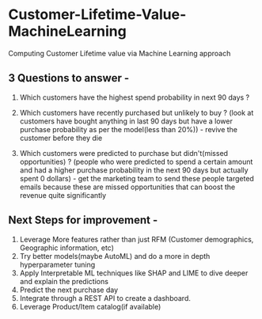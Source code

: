 # Customer-Lifetime-Value-MachineLearning
Computing Customer Lifetime value via Machine Learning approach

## 3 Questions to answer - 

1. Which customers have the highest spend probability in next 90 days ?

2. Which customers have recently purchased but unlikely to buy ? (look at customers have bought anything in last 90 days but have a lower purchase probability as per the model(less than 20%)) - revive the customer before they die

3. Which customers were predicted to purchase but didn't(missed opportunities) ? (people who were predicted to spend a certain amount and had a higher purchase probability in the next 90 days but actually spent 0 dollars) - get the marketing team to send these people targeted emails because these are missed opportunities that can boost the revenue quite significantly 

## Next Steps for improvement - 

1. Leverage More features rather than just RFM (Customer demographics, Geographic information, etc)
2. Try better models(maybe AutoML) and do a more in depth hyperparameter tuning
3. Apply Interpretable ML techniques like SHAP and LIME to dive deeper and explain the predictions
4. Predict the next purchase day
5. Integrate through a REST API to create a dashboard.
6. Leverage Product/Item catalog(if available)
